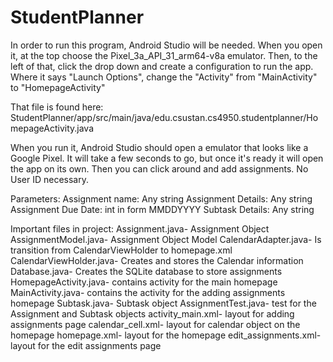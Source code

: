 # StudentPlanner

In order to run this program, Android Studio will be needed. 
When you open it, at the top choose the Pixel_3a_API_31_arm64-v8a emulator.
Then, to the left of that, click the drop down and create a configuration to run the app. 
    Where it says "Launch Options", change the "Activity" from "MainActivity" to "HomepageActivity"

That file is found here: StudentPlanner/app/src/main/java/edu.csustan.cs4950.studentplanner/HomepageActivity.java

When you run it, Android Studio should open a emulator that looks like a Google Pixel. 
It will take a few seconds to go, but once it's ready it will open the app on its own. 
Then you can click around and add assignments.
No User ID necessary.

Parameters:
Assignment name: Any string
Assignment Details: Any string
Assignment Due Date: int in form MMDDYYYY
Subtask Details: Any string

Important files in project:
Assignment.java- Assignment Object
AssignmentModel.java- Assignment Object Model
CalendarAdapter.java- Is transition from CalendarViewHolder to homepage.xml
CalendarViewHolder.java- Creates and stores the Calendar information
Database.java- Creates the SQLite database to store assignments
HomepageActivity.java- contains activity for the main homepage
MainActivity.java- contains the activity for the adding assignments homepage
Subtask.java- Subtask object
AssignmentTest.java- test for the Assignment and Subtask objects
activity_main.xml- layout for adding assignments page
calendar_cell.xml- layout for calendar object on the homepage
homepage.xml- layout for the homepage
edit_assignments.xml- layout for the edit assignments page
